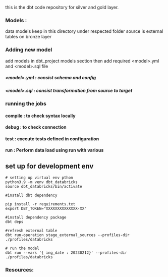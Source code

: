 this is the dbt code repository for silver and gold layer. 

### Models : 
 data models keep in this directory under respected folder 
 source is external tables on bronze layer

### Adding new model 
add models in dbt_project models section
then add required \<model\>.yml and \<model\>.sql file
#####  \<model\>.yml : consist schema and config
##### \<model\>.sql  : consist transformation from source to target 



### running the jobs 

#### compile : to check syntax locally 
#### debug   : to check connection 
#### test    : execute tests defined in configuration
#### run     : Perform  data load using run with various 


## set up for development env
```
# setting up virtual env pthon 
python3.9 -m venv dbt_databricks
source dbt_databricks/bin/activate

#install dbt dependency 

pip install -r requirements.txt
export DBT_TOKEN="XXXXXXXXXXXXXX-XX"

#install dependency package 
dbt deps 

#refresh external table 
dbt run-operation stage_external_sources --profiles-dir ./profiles/databricks

# run the model 
dbt run --vars '{ ing_date : 20230212}' --profiles-dir ./profiles/databricks
```

### Resources:
